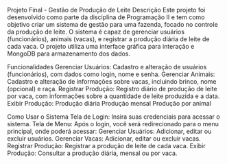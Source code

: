 Projeto Final - Gestão de Produção de Leite
Descrição
Este projeto foi desenvolvido como parte da disciplina de Programação II e tem como objetivo criar um sistema de gestão para uma fazenda, focado no controle da produção de leite. O sistema é capaz de gerenciar usuários (funcionários), animais (vacas), e registrar a produção diária de leite de cada vaca. O projeto utiliza uma interface gráfica para interação e MongoDB para armazenamento dos dados.

Funcionalidades
Gerenciar Usuários: Cadastro e alteração de usuários (funcionários), com dados como login, nome e senha.
Gerenciar Animais: Cadastro e alteração de informações sobre vacas, incluindo brinco, nome (opcional) e raça.
Registrar Produção: Registro diário de produção de leite por vaca, com informações sobre a quantidade de leite produzida e a data.
Exibir Produção:
Produção diária
Produção mensal
Produção por animal

Como Usar o Sistema
Tela de Login: Insira suas credenciais para acessar o sistema.
Tela de Menu: Após o login, você será redirecionado para o menu principal, onde poderá acessar:
Gerenciar Usuários: Adicionar, editar ou excluir usuários.
Gerenciar Vacas: Adicionar, editar ou excluir vacas.
Registrar Produção: Registrar a produção de leite de cada vaca.
Exibir Produção: Consultar a produção diária, mensal ou por vaca.

